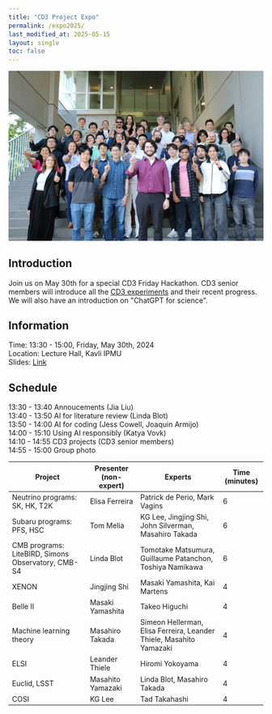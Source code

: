 ```yaml
---
title: "CD3 Project Expo"
permalink: /expo2025/
last_modified_at: 2025-05-15
layout: single
toc: false
---
```


![expo2024_group](/_images/expo2024_group_photo.JPG)
## Introduction

Join us on May 30th for a special CD3 Friday Hackathon. CD3 senior members will introduce all the [CD3 experiments](https://cd3.ipmu.jp/projects/) and their recent progress. 
We will also have an introduction on "ChatGPT for science". 

## Information

Time: 13:30 - 15:00, Friday, May 30th, 2024 \
Location: Lecture Hall, Kavli IPMU \
Slides: [Link](https://docs.google.com/presentation/d/1Extf6KgM3bxbLvXIu5QdhRI7_cl5dys2Vn9L-wAPddE/)

## Schedule

13:30 - 13:40 Annoucements (Jia Liu) \
13:40 - 13:50 AI for literature review (Linda Blot) \
13:50 - 14:00 AI for coding (Jess Cowell, Joaquin Armijo) \
14:00 - 15:10 Using AI responsibly (Katya Vovk) \
14:10 - 14:55 CD3 projects (CD3 senior members) \
14:55 - 15:00 Group photo

| Project                                            | Presenter (non-expert) | Experts                                                             | Time (minutes) |
|----------------------------------------------------|------------------------|---------------------------------------------------------------------|----------------|
| Neutrino programs: SK, HK, T2K                     | Elisa Ferreira         | Patrick de Perio, Mark Vagins                                       |              6 |
| Subaru programs: PFS, HSC                          | Tom Melia              | KG Lee, Jingjing Shi, John Silverman, Masahiro Takada               |              6 |
| CMB programs: LiteBIRD, Simons Observatory, CMB-S4 | Linda Blot             | Tomotake Matsumura, Guillaume Patanchon, Toshiya Namikawa           |              6 |
| XENON                                              | Jingjing Shi           | Masaki Yamashita, Kai Martens                                       |              4 |
| Belle II                                           | Masaki Yamashita       | Takeo Higuchi                                                       |              4 |
| Machine learning theory                            | Masahiro Takada        | Simeon Hellerman, Elisa Ferreira, Leander Thiele, Masahito Yamazaki |              4 |
| ELSI                                               | Leander Thiele         | Hiromi Yokoyama                                                     |              4 |
| Euclid, LSST                                       | Masahito Yamazaki      | Linda Blot, Masahiro Takada                                         |              4 |
| COSI                                               | KG Lee                 | Tad Takahashi                                                       |              4 |
